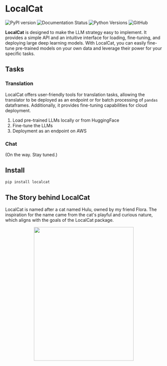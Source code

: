 # LocalCat

![PyPI version](https://badge.fury.io/py/localcat.svg)
![Documentation Status](https://readthedocs.org/projects/localcat/badge/?version=latest)
![Python Versions](https://img.shields.io/pypi/pyversions/localcat.svg)
![GitHub](https://img.shields.io/github/license/ewen2015/localcat)

**LocalCat** is designed to make the LLM strategy easy to implement. It provides a simple API and an intuitive interface for loading, fine-tuning, and deploying large deep learning models. With LocalCat, you can easily fine-tune pre-trained models on your own data and leverage their power for your specific tasks.

## Tasks
### Translation
LocalCat offers user-friendly tools for translation tasks, allowing the translator to be deployed as an endpoint or for batch processing of `pandas` dataframes. Additionally, it provides fine-tuning capabilities for cloud deployment. 

1. Load pre-trained LLMs locally or from HuggingFace
2. Fine-tune the LLMs
3. Deployment as an endpoint on AWS

### Chat
(On the way. Stay tuned.)

## Install
```python
pip install localcat
```

## The Story behind LocalCat

LocalCat is named after a cat named Hulu, owned by my friend Flora. The inspiration for the name came from the cat's playful and curious nature, which aligns with the goals of the LocalCat package.

<p align="center">
<img width="320" height="426.7" src="https://github.com/Ewen2015/LocalCat/blob/main/images/hulu.jpg">
</p>